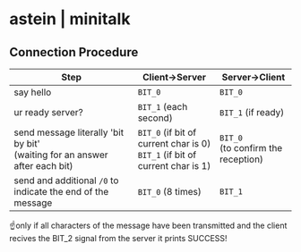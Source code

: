 # astein | minitalk

## Connection Procedure
| Step																				| Client->Server					 				| Server->Client					|
| ------------- 																	| ------------- 					 				| -------------  					|
| say hello																			| ```BIT_0```						 		 				| ```BIT_0``` 							|
| ur ready server?																	| ```BIT_1``` (each second)				 				| ```BIT_1``` (if ready) 					|
| send message literally 'bit by bit'<br /> (waiting for an answer after each bit)	| ```BIT_0``` (if bit of current char is 0)<br />```BIT_1``` (if bit of current char is 1)	 		| ```BIT_0```<br />(to confirm the reception)	|
| send and additional ```/0``` to indicate the end of the message	| ```BIT_0``` (8 times)| ```BIT_1```								|

☝️only if all characters of the message have been transmitted and the client recives the BIT_2 signal from the server it prints SUCCESS!